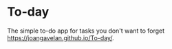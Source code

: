 # To-day
The simple to-do app for tasks you don't want to forget
https://joangavelan.github.io/To-day/.

